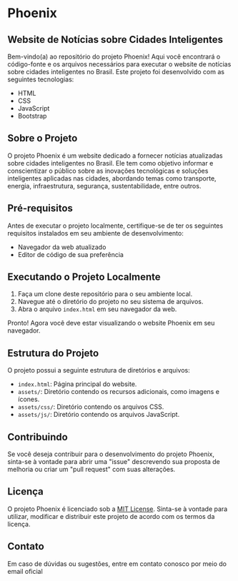# Phoenix

## Website de Notícias sobre Cidades Inteligentes

Bem-vindo(a) ao repositório do projeto Phoenix! Aqui você encontrará o código-fonte e os arquivos necessários para executar o website de notícias sobre cidades inteligentes no Brasil. Este projeto foi desenvolvido com as seguintes tecnologias:

- HTML
- CSS
- JavaScript
- Bootstrap

## Sobre o Projeto

O projeto Phoenix é um website dedicado a fornecer notícias atualizadas sobre cidades inteligentes no Brasil. Ele tem como objetivo informar e conscientizar o público sobre as inovações tecnológicas e soluções inteligentes aplicadas nas cidades, abordando temas como transporte, energia, infraestrutura, segurança, sustentabilidade, entre outros.

## Pré-requisitos

Antes de executar o projeto localmente, certifique-se de ter os seguintes requisitos instalados em seu ambiente de desenvolvimento:

- Navegador da web atualizado
- Editor de código de sua preferência

## Executando o Projeto Localmente

1. Faça um clone deste repositório para o seu ambiente local.
2. Navegue até o diretório do projeto no seu sistema de arquivos.
3. Abra o arquivo `index.html` em seu navegador da web.

Pronto! Agora você deve estar visualizando o website Phoenix em seu navegador.

## Estrutura do Projeto

O projeto possui a seguinte estrutura de diretórios e arquivos:

- `index.html`: Página principal do website.
- `assets/`: Diretório contendo os recursos adicionais, como imagens e ícones.
- `assets/css/`: Diretório contendo os arquivos CSS.
- `assets/js/`: Diretório contendo os arquivos JavaScript.

## Contribuindo

Se você deseja contribuir para o desenvolvimento do projeto Phoenix, sinta-se à vontade para abrir uma "issue" descrevendo sua proposta de melhoria ou criar um "pull request" com suas alterações.

## Licença

O projeto Phoenix é licenciado sob a [MIT License](LICENSE). Sinta-se à vontade para utilizar, modificar e distribuir este projeto de acordo com os termos da licença.

## Contato

Em caso de dúvidas ou sugestões, entre em contato conosco por meio do email oficial